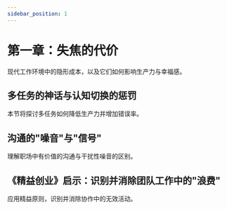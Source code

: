```yaml
---
sidebar_position: 1
---
```


# 第一章：失焦的代价

现代工作环境中的隐形成本，以及它们如何影响生产力与幸福感。

## 多任务的神话与认知切换的惩罚

本节将探讨多任务如何降低生产力并增加错误率。

## 沟通的"噪音"与"信号"

理解职场中有价值的沟通与干扰性噪音的区别。

## 《精益创业》启示：识别并消除团队工作中的"浪费"

应用精益原则，识别并消除协作中的无效活动。 
